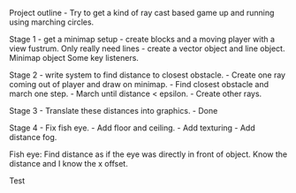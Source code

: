 Project outline - Try to get a kind of ray cast based game up and running
using marching circles.

Stage 1 - get a minimap setup - create blocks and a moving player with a 
view fustrum.
  Only really need lines - create a vector object and line object.
  Minimap object
  Some key listeners.

Stage 2 - write system to find distance to closest obstacle.
        - Create one ray coming out of player and draw on minimap.
        - Find closest obstacle and march one step.
        - March until distance < epsilon.
        - Create other rays.

Stage 3 - Translate these distances into graphics.
        - Done
        
Stage 4 - Fix fish eye.
        - Add floor and ceiling.
        - Add texturing
        - Add distance fog.

Fish eye: Find distance as if the eye was directly in front of object.
Know the distance and I know the x offset. 

Test